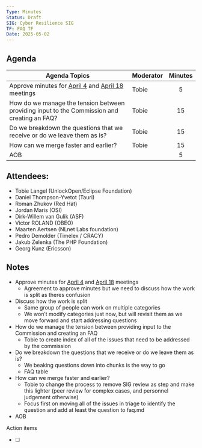 ```yaml
---
Type: Minutes
Status: Draft
SIG: Cyber Resilience SIG
TF: FAQ TF
Date: 2025-05-02
---
```


##  Agenda

| Agenda Topics | Moderator | Minutes |
| ----- | ----- | :---: |
| Approve minutes for [April 4](https://github.com/orcwg/orcwg/pull/79) and [April 18](https://github.com/orcwg/orcwg/pull/80) meetings | Tobie | 5 |
| How do we manage the tension between providing input to the Commission and creating an FAQ? | Tobie | 15 |
| Do we breakdown the questions that we receive or do we leave them as is?  | Tobie | 15 |
| How can we merge faster and earlier? | Tobie | 15 |
| AOB | | 5 |


## Attendees: 

* Tobie Langel (UnlockOpen/Eclipse Foundation)  
* Daniel Thompson-Yvetot (Tauri)  
* Roman Zhukov (Red Hat)  
* Jordan Maris (OSI)  
* Dirk-Willem van Gulik (ASF)  
* Victor ROLAND (OBEO)  
* Maarten Aertsen (NLnet Labs foundation)  
* Pedro Demolder (Timelex / CRACY)  
* Jakub Zelenka (The PHP Foundation)  
* Georg Kunz (Ericsson)

## Notes

* Approve minutes for [April 4](https://github.com/orcwg/orcwg/pull/79) and [April 18](https://github.com/orcwg/orcwg/pull/80) meetings  
  * Agreement to approve minutes but we need to discuss how the work is split as theres confusion  
* Discuss how the work is split  
  * Same group of people can work on multiple categories  
  * We won’t modify categories just now, but will revisit them as we move forward and start addressing questions  
* How do we manage the tension between providing input to the Commission and creating an FAQ  
  * Tobie to create index of all of the issues that need to be addressed by the commission  
* Do we breakdown the questions that we receive or do we leave them as is?  
  * We beaking questions down into chunks is the way to go  
  * FAQ table  
* How can we merge faster and earlier?  
  * Tobie to change the process to remove SIG review as step and make this lighter (peer review for complex cases, and personnel judgement otherwise)  
  * Focus first on moving all of the issues in triage to identify the question and add at least the question to faq.md  
* AOB


  
Action items

- [ ] 

